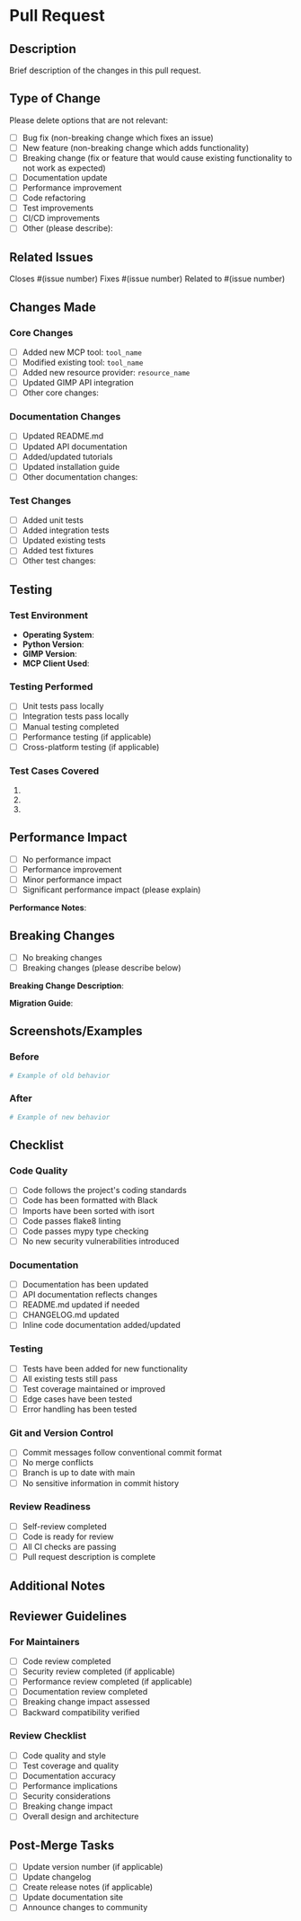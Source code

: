 # Pull Request

## Description

Brief description of the changes in this pull request.

## Type of Change

Please delete options that are not relevant:

- [ ] Bug fix (non-breaking change which fixes an issue)
- [ ] New feature (non-breaking change which adds functionality)
- [ ] Breaking change (fix or feature that would cause existing functionality to not work as expected)
- [ ] Documentation update
- [ ] Performance improvement
- [ ] Code refactoring
- [ ] Test improvements
- [ ] CI/CD improvements
- [ ] Other (please describe):

## Related Issues

Closes #(issue number)
Fixes #(issue number)
Related to #(issue number)

## Changes Made

### Core Changes
- [ ] Added new MCP tool: `tool_name`
- [ ] Modified existing tool: `tool_name`
- [ ] Added new resource provider: `resource_name`
- [ ] Updated GIMP API integration
- [ ] Other core changes:

### Documentation Changes
- [ ] Updated README.md
- [ ] Updated API documentation
- [ ] Added/updated tutorials
- [ ] Updated installation guide
- [ ] Other documentation changes:

### Test Changes
- [ ] Added unit tests
- [ ] Added integration tests
- [ ] Updated existing tests
- [ ] Added test fixtures
- [ ] Other test changes:

## Testing

### Test Environment
- **Operating System**: 
- **Python Version**: 
- **GIMP Version**: 
- **MCP Client Used**: 

### Testing Performed
- [ ] Unit tests pass locally
- [ ] Integration tests pass locally
- [ ] Manual testing completed
- [ ] Performance testing (if applicable)
- [ ] Cross-platform testing (if applicable)

### Test Cases Covered
1. 
2. 
3. 

## Performance Impact

- [ ] No performance impact
- [ ] Performance improvement
- [ ] Minor performance impact
- [ ] Significant performance impact (please explain)

**Performance Notes**: 

## Breaking Changes

- [ ] No breaking changes
- [ ] Breaking changes (please describe below)

**Breaking Change Description**: 

**Migration Guide**: 

## Screenshots/Examples

<!-- Add screenshots, code examples, or other visual aids if helpful -->

### Before
```python
# Example of old behavior
```

### After
```python
# Example of new behavior
```

## Checklist

### Code Quality
- [ ] Code follows the project's coding standards
- [ ] Code has been formatted with Black
- [ ] Imports have been sorted with isort
- [ ] Code passes flake8 linting
- [ ] Code passes mypy type checking
- [ ] No new security vulnerabilities introduced

### Documentation
- [ ] Documentation has been updated
- [ ] API documentation reflects changes
- [ ] README.md updated if needed
- [ ] CHANGELOG.md updated
- [ ] Inline code documentation added/updated

### Testing
- [ ] Tests have been added for new functionality
- [ ] All existing tests still pass
- [ ] Test coverage maintained or improved
- [ ] Edge cases have been tested
- [ ] Error handling has been tested

### Git and Version Control
- [ ] Commit messages follow conventional commit format
- [ ] No merge conflicts
- [ ] Branch is up to date with main
- [ ] No sensitive information in commit history

### Review Readiness
- [ ] Self-review completed
- [ ] Code is ready for review
- [ ] All CI checks are passing
- [ ] Pull request description is complete

## Additional Notes

<!-- Any additional information that reviewers should know -->

## Reviewer Guidelines

### For Maintainers
- [ ] Code review completed
- [ ] Security review completed (if applicable)
- [ ] Performance review completed (if applicable)
- [ ] Documentation review completed
- [ ] Breaking change impact assessed
- [ ] Backward compatibility verified

### Review Checklist
- [ ] Code quality and style
- [ ] Test coverage and quality
- [ ] Documentation accuracy
- [ ] Performance implications
- [ ] Security considerations
- [ ] Breaking change impact
- [ ] Overall design and architecture

## Post-Merge Tasks

- [ ] Update version number (if applicable)
- [ ] Update changelog
- [ ] Create release notes (if applicable)
- [ ] Update documentation site
- [ ] Announce changes to community